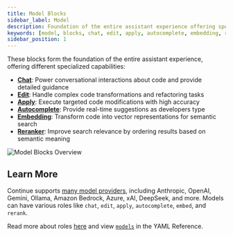 ```yaml
---
title: Model Blocks
sidebar_label: Model
description: Foundation of the entire assistant experience offering specialized capabilities
keywords: [model, blocks, chat, edit, apply, autocomplete, embedding, reranker]
sidebar_position: 1
---
```


These blocks form the foundation of the entire assistant experience, offering different specialized capabilities:

- **[Chat](../customize/model-roles/chat.mdx)**: Power conversational interactions about code and provide detailed guidance
- **[Edit](../customize/model-roles/edit.mdx)**: Handle complex code transformations and refactoring tasks
- **[Apply](../customize/model-roles/apply.mdx)**: Execute targeted code modifications with high accuracy
- **[Autocomplete](../customize/model-roles/autocomplete.md)**: Provide real-time suggestions as developers type
- **[Embedding](../customize/model-roles/embeddings.mdx)**: Transform code into vector representations for semantic search
- **[Reranker](../customize/model-roles/reranking.mdx)**: Improve search relevance by ordering results based on semantic meaning

![Model Blocks Overview](/img/model-blocks-overview.png)

## Learn More

Continue supports [many model providers](../customize/model-providers), including Anthropic, OpenAI, Gemini, Ollama, Amazon Bedrock, Azure, xAI, DeepSeek, and more. Models can have various roles like `chat`, `edit`, `apply`, `autocomplete`, `embed`, and `rerank`.

Read more about roles [here](../customize/model-roles/intro.mdx) and view [`models`](../reference.md#models) in the YAML Reference.

